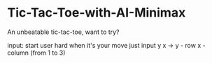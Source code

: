 # Tic-Tac-Toe-with-AI-Minimax

An unbeatable tic-tac-toe, want to try? 

input: start user hard
when it's your move just input y x  ->  y - row  x - column (from 1 to 3)
